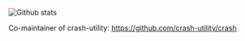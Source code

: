 ![Github stats](https://github-readme-stats.vercel.app/api?username=liutgnu&theme=cobalt&show_icons=true&count_private=true)

Co-maintainer of crash-utility: https://github.com/crash-utility/crash

<!--
**liutgnu/liutgnu** is a ✨ _special_ ✨ repository because its `README.md` (this file) appears on your GitHub profile.

Here are some ideas to get you started:

- 🔭 I’m currently working on ...
- 🌱 I’m currently learning ...
- 👯 I’m looking to collaborate on ...
- 🤔 I’m looking for help with ...
- 💬 Ask me about ...
- 📫 How to reach me: ...
- 😄 Pronouns: ...
- ⚡ Fun fact: ...
-->
